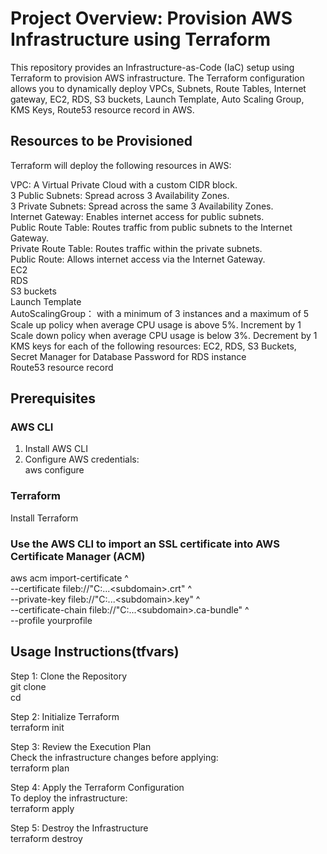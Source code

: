 # Project Overview: Provision AWS Infrastructure using Terraform
This repository provides an Infrastructure-as-Code (IaC) setup using Terraform to provision AWS infrastructure. The Terraform configuration allows you to dynamically deploy VPCs, Subnets, Route Tables, Internet gateway, EC2, 
RDS, S3 buckets, Launch Template, Auto Scaling Group, KMS Keys, Route53 resource record in AWS.  

## Resources to be Provisioned  
Terraform will deploy the following resources in AWS:  

VPC: A Virtual Private Cloud with a custom CIDR block.  
3 Public Subnets: Spread across 3 Availability Zones.  
3 Private Subnets: Spread across the same 3 Availability Zones.  
Internet Gateway: Enables internet access for public subnets.  
Public Route Table: Routes traffic from public subnets to the Internet Gateway.  
Private Route Table: Routes traffic within the private subnets.  
Public Route: Allows internet access via the Internet Gateway.  
EC2  
RDS  
S3 buckets  
Launch Template  
AutoScalingGroup： with a minimum of 3 instances and a maximum of 5    
                   Scale up policy when average CPU usage is above 5%. Increment by 1    
                   Scale down policy when average CPU usage is below 3%. Decrement by 1    
KMS keys for each of the following resources: EC2, RDS, S3 Buckets, Secret Manager for Database Password for RDS instance  
Route53 resource record  

## Prerequisites
### AWS CLI   
1. Install AWS CLI
2. Configure AWS credentials:  
aws configure

### Terraform  
Install Terraform


### Use the AWS CLI to import an SSL certificate into AWS Certificate Manager (ACM)  
aws acm import-certificate ^  
  --certificate fileb://"C:\...\<subdomain>_<domain>_<top-level-domain>.crt" ^  
  --private-key fileb://"C:\...\<subdomain>_<domain>_<top-level-domain>.key" ^  
  --certificate-chain fileb://"C:\...\<subdomain>_<domain>_<top-level-domain>.ca-bundle" ^  
  --profile yourprofile

## Usage Instructions(tfvars)  
Step 1: Clone the Repository  
git clone <your-repo-url>  
cd <your-project-folder>  

Step 2: Initialize Terraform  
terraform init  

Step 3: Review the Execution Plan  
Check the infrastructure changes before applying:  
terraform plan  

Step 4: Apply the Terraform Configuration  
To deploy the infrastructure:  
terraform apply  

Step 5: Destroy the Infrastructure  
terraform destroy  





